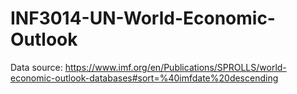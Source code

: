# INF3014-UN-World-Economic-Outlook

Data source: https://www.imf.org/en/Publications/SPROLLS/world-economic-outlook-databases#sort=%40imfdate%20descending